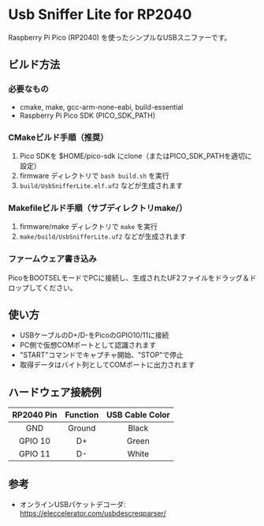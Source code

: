 # Usb Sniffer Lite for RP2040

Raspberry Pi Pico (RP2040) を使ったシンプルなUSBスニファーです。

## ビルド方法

### 必要なもの
- cmake, make, gcc-arm-none-eabi, build-essential
- Raspberry Pi Pico SDK (PICO_SDK_PATH)

### CMakeビルド手順（推奨）
1. Pico SDKを $HOME/pico-sdk にclone（またはPICO_SDK_PATHを適切に設定）
2. firmware ディレクトリで `bash build.sh` を実行
3. `build/UsbSnifferLite.elf.uf2` などが生成されます

### Makefileビルド手順（サブディレクトリmake/）
1. firmware/make ディレクトリで `make` を実行
2. `make/build/UsbSnifferLite.uf2` などが生成されます

### ファームウェア書き込み
PicoをBOOTSELモードでPCに接続し、生成されたUF2ファイルをドラッグ＆ドロップしてください。

## 使い方
- USBケーブルのD+/D-をPicoのGPIO10/11に接続
- PC側で仮想COMポートとして認識されます
- "START"コマンドでキャプチャ開始、"STOP"で停止
- 取得データはバイト列としてCOMポートに出力されます

## ハードウェア接続例
| RP2040 Pin | Function | USB Cable Color |
|:-------:|:----------------:|:-----:|
| GND     | Ground           | Black |
| GPIO 10 | D+               | Green |
| GPIO 11 | D-               | White |

## 参考
- オンラインUSBパケットデコーダ: https://eleccelerator.com/usbdescreqparser/
